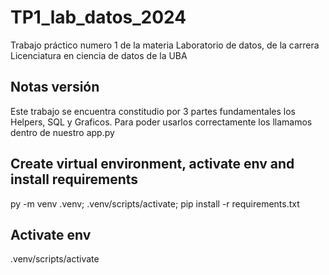 # TP1_lab_datos_2024
Trabajo práctico numero 1 de la materia Laboratorio de datos, de la carrera Licenciatura en ciencia de datos de la UBA

## Notas versión
Este trabajo se encuentra constitudio por 3 partes fundamentales los Helpers, SQL y Graficos.
Para poder usarlos correctamente los llamamos dentro de nuestro app.py

## Create virtual environment, activate env and install requirements
py -m venv .venv; .venv/scripts/activate; pip install -r requirements.txt

## Activate env
.venv/scripts/activate
